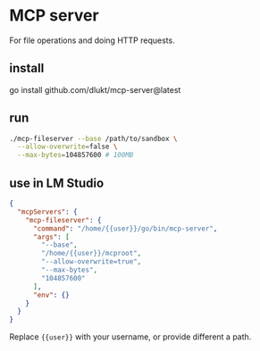 # MCP server

For file operations and doing HTTP requests.

## install

go install github.com/dlukt/mcp-server@latest

## run

```bash
./mcp-fileserver --base /path/to/sandbox \
  --allow-overwrite=false \
  --max-bytes=104857600 # 100MB
```

## use in LM Studio


```json
{
  "mcpServers": {
    "mcp-fileserver": {
      "command": "/home/{{user}}/go/bin/mcp-server",
      "args": [
        "--base",
        "/home/{{user}}/mcproot",
        "--allow-overwrite=true",
        "--max-bytes",
        "104857600"
      ],
      "env": {}
    }
  }
}
```

Replace `{{user}}` with your username, or provide different a path.
